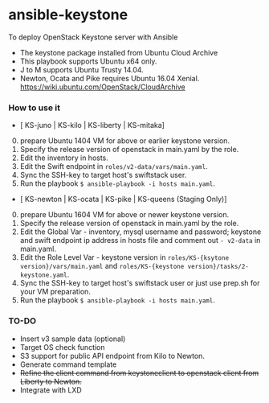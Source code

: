 # ansible-keystone
To deploy OpenStack Keystone server with Ansible

* The keystone package installed from Ubuntu Cloud Archive
* This playbook supports Ubuntu x64 only. 
* J to M supports Ubuntu Trusty 14.04. 
* Newton, Ocata and Pike requires Ubuntu 16.04 Xenial. https://wiki.ubuntu.com/OpenStack/CloudArchive

### How to use it

* [ KS-juno | KS-kilo | KS-liberty | KS-mitaka]

0. prepare Ubuntu 1404 VM for above or earlier keystone version.
1. Specify the release version of openstack in main.yaml by the role. 
2. Edit the inventory in hosts. 
3. Edit the Swift endpoint in `roles/v2-data/vars/main.yaml`.
4. Sync the SSH-key to target host's swiftstack user. 
5. Run the playbook `$ ansible-playbook -i hosts main.yaml`.

* [ KS-newton | KS-ocata | KS-pike | KS-queens (Staging Only)]

0. prepare Ubuntu 1604 VM for above or newer keystone version.
1. Specify the release version of openstack in main.yaml by the role.
2. Edit the Global Var - inventory, mysql username and password; keystone and swift endpoint ip address in hosts file and comment out `- v2-data` in main.yaml.
3. Edit the Role Level Var - keystone version in `roles/KS-{ksytone version}/vars/main.yaml` and `roles/KS-{keystone version}/tasks/2-keystone.yaml`.
4. Sync the SSH-key to target host's swiftstack user or just use prep.sh for your VM preparation.
5. Run the playbook `$ ansible-playbook -i hosts main.yaml`.

### TO-DO

* Insert v3 sample data (optional)
* Target OS check function
* S3 support for public API endpoint from Kilo to Newton.
* Generate command template
* ~~Refine the client command from keystoneclient to openstack client from Liberty to Newton.~~
* Integrate with LXD 
